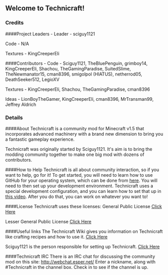 ## Welcome to Technicraft!


### Credits
####Project Leaders -
Leader - sciguy1121

Code - N/A

Textures - KingCreeperEli



####Contributors -
Code 	  - Sciguy1121,
			TheBluePenguin, 
			grimboy14, 
			KingCreeperEli, 
			Shachou, 
			TheGamingParadise, 
			SuitedSlime,
			TheNewmanator15,
			cman8396,
			smigolpol (HIATUS),
			netherrod05,
			DeathSeeker512,
			LegioXV
	   
Textures  - KingCreeperEli,
			Shachou,
			TheGamingParadise,
			cman8396

Ideas	- LionBoyTheGamer,
			KingCreeperEli,
			cman8396,
			MrTransman99, 
			Jeffrey Aldrich



### Details
####About
Technicraft is a community mod for Minecraft v1.5 that incorporates advanced machinery with a brand new dimension to bring you a fantastic gameplay experience.

Technicraft was originally started by Sciguy1121. It's aim is to bring the modding community together to make one big mod with dozens of contributors.

####How to Help
Technicraft is all about community interaction, so if you want to help, go for it! To get started, you will need to learn how to use GitHub for your operating system, which can be done from [here](https://github.com/). You will need to then set up your development environment. Technicraft uses a special development configuration, and you can learn how to set that up in [this video](https://www.youtube.com/watch?v=KsNr6ifC2aM). After you do that, you can work on whatever you want to!

####License
Technicraft uses these licenses:
General Public License 
[Click Here](http://github.com/sciguy1121/Community-Mod-1/blob/master/COPYING)

Lesser General Public License 
[Click Here](https://github.com/sciguy1121/Community-Mod-1/blob/master/COPYING.LESSER)



####Useful links
The Technicraft Wiki gives you information on Technicraft like crafting recipes and how to use it. 
[Click Here](http://technicraft.wikispaces.com)

Sciguy1121 is the person responsible for setting up Technicraft. 
[Click Here](http://youtube.com/user/sciguy1121)

####Technicraft IRC
There is an IRC chat for discussing the community mod on this site: http://webchat.esper.net/ 
Enter a nickname, along with #Technicraft in the channel box. Check in to see if the channel is up.
